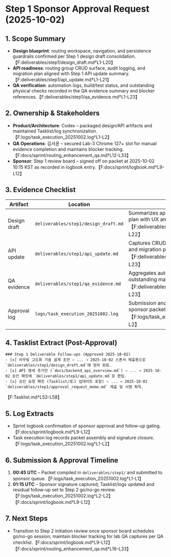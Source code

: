 # Step 1 Sponsor Approval Request (2025-10-02)

## 1. Scope Summary
- **Design blueprint**: routing workspace, navigation, and persistence guardrails confirmed per Step 1 design draft consolidation.【F:deliverables/step1/design_draft.md†L1-L20】
- **API readiness**: routing group CRUD surface, audit logging, and migration plan aligned with Step 1 API update summary.【F:deliverables/step1/api_update.md†L1-L21】
- **QA verification**: automation logs, build/test status, and outstanding physical checks recorded in the QA evidence summary and blocker references.【F:deliverables/step1/qa_evidence.md†L1-L23】

## 2. Ownership & Stakeholders
- **Product/Architecture**: Codex – packaged design/API artifacts and maintained Tasklist/log synchronization.【F:logs/task_execution_20251002.log†L1-L2】
- **QA Operations**: 김서윤 – secured Lab-3 Chrome 127+ slot for manual evidence completion and maintains blocker tracking.【F:docs/sprint/routing_enhancement_qa.md†L12-L33】
- **Sponsor**: Step 1 review board – signed off on packet at 2025-10-02 10:15 KST as recorded in logbook entry.【F:docs/sprint/logbook.md†L9-L12】

## 3. Evidence Checklist
| Artifact | Location | Notes |
| --- | --- | --- |
| Design draft | `deliverables/step1/design_draft.md` | Summarizes approved routing enhancement plan with UX and persistence directives.【F:deliverables/step1/design_draft.md†L5-L22】 |
| API update | `deliverables/step1/api_update.md` | Captures CRUD endpoints, business rules, and migration path.【F:deliverables/step1/api_update.md†L5-L23】 |
| QA evidence | `deliverables/step1/qa_evidence.md` | Aggregates automation logs and outstanding manual checkpoints.【F:deliverables/step1/qa_evidence.md†L5-L23】 |
| Approval log | `logs/task_execution_20251002.log` | Submission and signature timestamps for sponsor packet.【F:logs/task_execution_20251002.log†L1-L2】 |

## 4. Tasklist Extract (Post-Approval)
```
### Step 1 Deliverable Follow-ups (Approved 2025-10-02)
- [x] 라우팅 고도화 기술 설계 초안 — ... → 2025-10-02 스폰서 제출용으로 `deliverables/step1/design_draft.md`에 정리 완료.
- [x] API 명세 추가안 (`docs/backend_api_overview.md`) — ... → 2025-10-02 승인 패킷에 `deliverables/step1/api_update.md`로 편입.
- [x] 승인 요청 패킷 (Tasklist/로그 업데이트 포함) — ... → 2025-10-02 `deliverables/step1/approval_request_memo.md` 제출 및 서명 획득.
```
【F:Tasklist.md†L53-L58】

## 5. Log Extracts
- Sprint logbook confirmation of sponsor approval and follow-up gating.【F:docs/sprint/logbook.md†L9-L12】
- Task execution log records packet assembly and signature closure.【F:logs/task_execution_20251002.log†L1-L2】

## 6. Submission & Approval Timeline
1. **00:45 UTC** – Packet compiled in `deliverables/step1/` and submitted to sponsor queue.【F:logs/task_execution_20251002.log†L1-L1】
2. **01:15 UTC** – Sponsor signature captured; Tasklist/logs updated and residual follow-up set to Step 2 go/no-go review.【F:logs/task_execution_20251002.log†L2-L2】【F:docs/sprint/logbook.md†L9-L12】

## 7. Next Steps
- Transition to Step 2 initiation review once sponsor board schedules go/no-go session; maintain blocker tracking for lab QA captures per QA checklist.【F:docs/sprint/logbook.md†L9-L12】【F:docs/sprint/routing_enhancement_qa.md†L16-L33】
